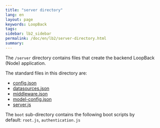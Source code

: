 ```yaml
---
title: "server directory"
lang: en
layout: page
keywords: LoopBack
tags:
sidebar: lb2_sidebar
permalink: /doc/en/lb2/server-directory.html
summary:
---
```


The `/server` directory contains files that create the backend LoopBack (Node) application.

The standard files in this directory are:

* [config.json](config.json.html)
* [datasources.json](datasources.json.html)
* [middleware.json](middleware.json.html)
* [model-config.json](model-config.json.html)
* [server.js](server.js.html)

The `boot` sub-directory contains the following boot scripts by default: `root.js`, `authentication.js`